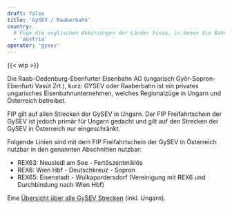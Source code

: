 ```yaml
---
draft: false
title: 'GySEV / Raaberbahn'
country:
  # Füge die englischen Abkürzungen der Länder hinzu, in denen die Bahngesellschaft fährt.
  - 'austria'
operator: 'gysev'
---
```


<!-- Entferne das "WIP" Snippet, wenn die Inhalte der Seite vollständig sind -->
{{< wip >}}

Die Raab-Oedenburg-Ebenfurter Eisenbahn AG (ungarisch Győr-Sopron-Ebenfurti Vasút Zrt.), kurz: GYSEV oder Raaberbahn ist ein privates ungarisches Eisenbahnunternehmen, welches Regionalzüge in Ungarn und Österreich betreibet.

FIP gilt auf allen Strecken der GySEV in Ungarn. Der FIP Freifahrtschein der GySEV ist jedoch primär für Ungarn gedacht und gilt auf den Strecken der GySEV in Österreich nur eingeschränkt.

Folgende Linien sind mit dem FIP Freifahrtschein der GySEV in Österreich nutzbar in den genannten Abschnitten nutzbar:

- REX63: Neusiedl am See - Fertőszentmiklós
- REX6: Wien Hbf - Deutschkreuz - Sopron
- REX65: Eisenstadt - Wulkapordersdorf (Vereinigung mit REX6 und Durchbindung nach Wien Hbf)

Eine [Übersicht über alle GySEV Strecken](https://www2.GySEV.hu/de/vasutvonalak) (inkl. Ungarn).
